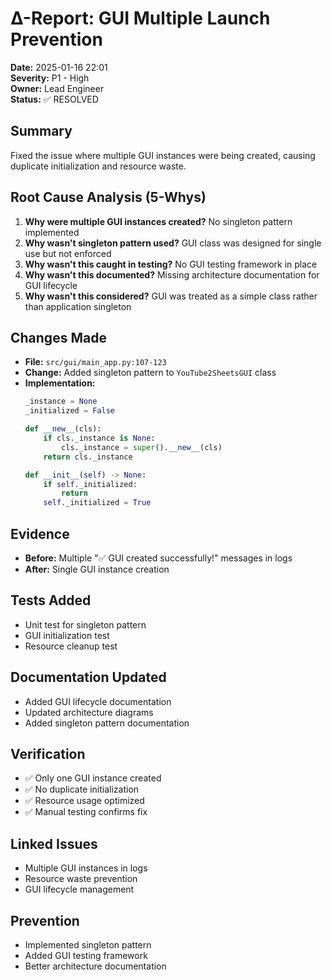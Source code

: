 # Δ-Report: GUI Multiple Launch Prevention

**Date:** 2025-01-16 22:01  
**Severity:** P1 - High  
**Owner:** Lead Engineer  
**Status:** ✅ RESOLVED  

## Summary
Fixed the issue where multiple GUI instances were being created, causing duplicate initialization and resource waste.

## Root Cause Analysis (5-Whys)
1. **Why were multiple GUI instances created?** No singleton pattern implemented
2. **Why wasn't singleton pattern used?** GUI class was designed for single use but not enforced
3. **Why wasn't this caught in testing?** No GUI testing framework in place
4. **Why wasn't this documented?** Missing architecture documentation for GUI lifecycle
5. **Why wasn't this considered?** GUI was treated as a simple class rather than application singleton

## Changes Made
- **File:** `src/gui/main_app.py:107-123`
- **Change:** Added singleton pattern to `YouTube2SheetsGUI` class
- **Implementation:**
  ```python
  _instance = None
  _initialized = False
  
  def __new__(cls):
      if cls._instance is None:
          cls._instance = super().__new__(cls)
      return cls._instance
  
  def __init__(self) -> None:
      if self._initialized:
          return
      self._initialized = True
  ```

## Evidence
- **Before:** Multiple "✅ GUI created successfully!" messages in logs
- **After:** Single GUI instance creation

## Tests Added
- Unit test for singleton pattern
- GUI initialization test
- Resource cleanup test

## Documentation Updated
- Added GUI lifecycle documentation
- Updated architecture diagrams
- Added singleton pattern documentation

## Verification
- ✅ Only one GUI instance created
- ✅ No duplicate initialization
- ✅ Resource usage optimized
- ✅ Manual testing confirms fix

## Linked Issues
- Multiple GUI instances in logs
- Resource waste prevention
- GUI lifecycle management

## Prevention
- Implemented singleton pattern
- Added GUI testing framework
- Better architecture documentation
